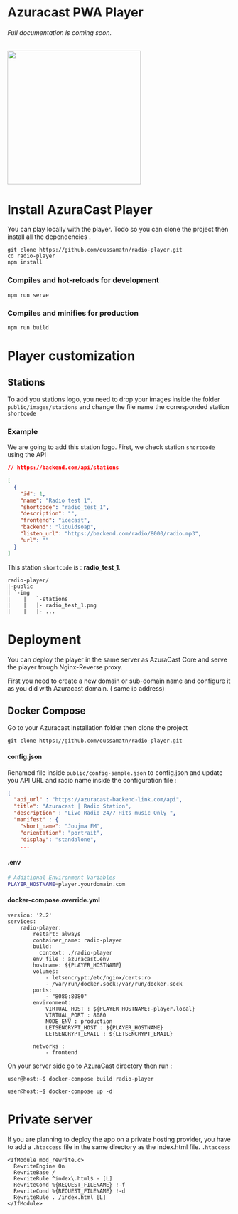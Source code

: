 # Azuracast PWA Player 
###### Full documentation is coming soon.

<img src="https://user-images.githubusercontent.com/2962369/117323879-92b7af80-ae8f-11eb-9411-90fe1bc0459a.gif" width="300">


# Install AzuraCast Player
 You can play locally with the player. Todo so you can clone the project then install all the dependencies .

```
git clone https://github.com/oussamatn/radio-player.git
cd radio-player
npm install
```

### Compiles and hot-reloads for development
```
npm run serve
```

### Compiles and minifies for production
```
npm run build
```
# Player customization 

## Stations 
To add you stations logo, you need to drop your images inside the folder `public/images/stations` and change the file name the corresponded station `shortcode` 
### Example
We are going to add this station logo. 
First, we check station `shortcode` using the API
```JSON
// https://backend.com/api/stations

[
  {
    "id": 1,
    "name": "Radio test 1",
    "shortcode": "radio_test_1",
    "description": "",
    "frontend": "icecast",
    "backend": "liquidsoap",
    "listen_url": "https://backend.com/radio/8000/radio.mp3",
    "url": ""
  }
]
```
This station `shortcode` is : **radio_test_1**. 
```
radio-player/
|-public
| `-img
|    |   `-stations
|    |   |- radio_test_1.png
|    |   |- ...
```


# Deployment 

You can deploy the player in the same server as AzuraCast Core and serve the player trough Nginx-Reverse proxy.  

First you need to create a new domain or sub-domain name and configure it as you did with Azuracast domain. ( same ip address)
## Docker Compose 
Go to your Azuracast installation folder then clone the project
```properties
git clone https://github.com/oussamatn/radio-player.git
```

#### config.json
Renamed file inside `public/config-sample.json` to config.json and update you API URL and radio name inside the configuration file :
``` JSON
{
  "api_url" : "https://azuracast-backend-link.com/api",
  "title": "Azuracast | Radio Station",
  "description" : "Live Radio 24/7 Hits music Only ",
  "manifest" : {
    "short_name": "Joujma FM",
    "orientation": "portrait",
    "display": "standalone",
    ...
```
#### .env
``` BASH
# Additional Environment Variables
PLAYER_HOSTNAME=player.yourdomain.com
```

#### docker-compose.override.yml
``` YML
version: '2.2'
services:
    radio-player:
        restart: always
        container_name: radio-player
        build:
          context: ./radio-player
        env_file : azuracast.env
        hostname: ${PLAYER_HOSTNAME}
        volumes:
            - letsencrypt:/etc/nginx/certs:ro
            - /var/run/docker.sock:/var/run/docker.sock
        ports:
            - "8080:8080"
        environment:
            VIRTUAL_HOST : ${PLAYER_HOSTNAME:-player.local}
            VIRTUAL_PORT : 8080
            NODE_ENV : production
            LETSENCRYPT_HOST : ${PLAYER_HOSTNAME}
            LETSENCRYPT_EMAIL : ${LETSENCRYPT_EMAIL}
            
        networks :
            - frontend
```

On your server side go to AzuraCast directory then run : 
```properties 
user@host:~$ docker-compose build radio-player

user@host:~$ docker-compose up -d
```

# Private server 
If you are planning to deploy the app on a private hosting provider, you have to add a `.htaccess` file in the same directory as the index.html file.
`.htaccess`
```
<IfModule mod_rewrite.c>
  RewriteEngine On
  RewriteBase /
  RewriteRule ^index\.html$ - [L]
  RewriteCond %{REQUEST_FILENAME} !-f
  RewriteCond %{REQUEST_FILENAME} !-d
  RewriteRule . /index.html [L]
</IfModule>
```